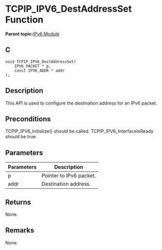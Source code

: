 # TCPIP\_IPV6\_DestAddressSet Function

**Parent topic:**[IPv6 Module](GUID-F2484EF9-7914-43EE-A5B7-4FFDC27C8135.md)

## C

```
void TCPIP_IPV6_DestAddressSet(
    IPV6_PACKET * p, 
    const IPV6_ADDR * addr
);
```

## Description

This API is used to configure the destination address for an IPv6 packet.

## Preconditions

TCPIP\_IPV6\_Initialize\(\) should be called. TCPIP\_IPV6\_InterfaceIsReady should be true.

## Parameters

|Parameters|Description|
|----------|-----------|
|p|Pointer to IPv6 packet.|
|addr|Destination address.|

## Returns

None.

## Remarks

None.

